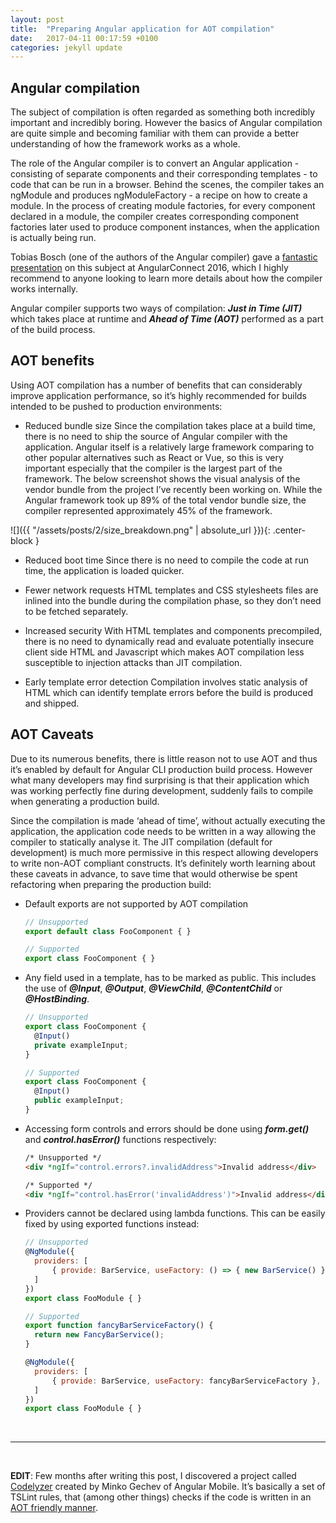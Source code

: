 ```yaml
---
layout: post
title:  "Preparing Angular application for AOT compilation"
date:   2017-04-11 00:17:59 +0100
categories: jekyll update
---
```



## Angular compilation


The subject of compilation is often regarded as something both incredibly important and incredibly boring.
However the basics of Angular compilation are quite simple and becoming familiar with them can provide a better understanding of how the framework works as a whole.

The role of the Angular compiler is to convert an Angular application - consisting of separate components and their corresponding templates - to code that can be run in a browser.
Behind the scenes, the compiler takes an ngModule and produces ngModuleFactory - a recipe on how to create a module. In the process of creating module factories, for every component declared in a module, the compiler creates corresponding component factories later used to produce component instances, when the application is actually being run.


Tobias Bosch (one of the authors of the Angular compiler) gave a [fantastic presentation](https://www.youtube.com/watch?v=kW9cJsvcsGo) on this subject at AngularConnect 2016, which I highly recommend to anyone looking to learn more details about how the compiler works internally.

Angular compiler supports two ways of compilation: ***Just in Time (JIT)*** which takes place at runtime and ***Ahead of Time (AOT)*** performed as a part of the build process.



## AOT benefits

Using AOT compilation has a number of benefits that can considerably improve application performance, so it’s highly recommended for builds intended to be pushed to production environments:

  

-   Reduced bundle size
Since the compilation takes place at a build time, there is no need to ship the source of Angular compiler with the application. Angular itself is a relatively large framework comparing to other popular alternatives such as React or Vue, so this is very important especially that the compiler is the largest part of the framework. The below screenshot shows the visual analysis of the vendor bundle from the project I’ve recently been working on. While the Angular framework took up 89% of the total vendor bundle size, the compiler represented approximately 45% of the framework.
    

![]({{ "/assets/posts/2/size_breakdown.png" | absolute_url }}){: .center-block }

-   Reduced boot time
Since there is no need to compile the code at run time, the application is loaded quicker.
    
-   Fewer network requests
HTML templates and CSS stylesheets files are inlined into the bundle during the compilation phase, so they don’t need to be fetched separately.
    
-   Increased security
With HTML templates and components precompiled, there is no need to dynamically read and evaluate potentially insecure client side HTML and Javascript which makes AOT compilation less susceptible to injection attacks than JIT compilation.
    
-   Early template error detection
Compilation involves static analysis of HTML which can identify template errors before the build is produced and shipped.
    

  
  

## AOT Caveats

Due to its numerous benefits, there is little reason not to use AOT and thus it’s enabled by default for Angular CLI production build process. However what many developers may find surprising is that their application which was working perfectly fine during development, suddenly fails to compile when generating a production build.

  

Since the compilation is made ‘ahead of time’, without actually executing the application, the application code needs to be written in a way allowing the compiler to statically analyse it. The JIT compilation (default for development) is much more permissive in this respect allowing developers to write non-AOT compliant constructs. It’s definitely worth learning about these caveats in advance, to save time that would otherwise be spent refactoring when preparing the production build:

  
  
  
  
  

 - Default exports are not supported by AOT compilation
   
      ```js
    // Unsupported
    export default class FooComponent { }
    
    // Supported
    export class FooComponent { }
      ```
  

-   Any field used in a template, has to be marked as public. This includes the use of ***@Input***, ***@Output***, ***@ViewChild***, ***@ContentChild*** or ***@HostBinding***.

	
      ```js
    // Unsupported
    export class FooComponent {
        @Input()
        private exampleInput;
    }
    
    // Supported
    export class FooComponent {
        @Input()
        public exampleInput;
    }
      ```


  

-   Accessing form controls and errors should be done using ***form.get()*** and ***control.hasError()*** functions respectively:


      ```html
    /* Unsupported */
    <div *ngIf="control.errors?.invalidAddress">Invalid address</div>
    
    /* Supported */
    <div *ngIf="control.hasError('invalidAddress')">Invalid address</div>
      ```

  
  

-   Providers cannot be declared using lambda functions. This can be easily fixed by using exported functions instead:
    


      ```js
    // Unsupported
    @NgModule({
        providers: [
            { provide: BarService, useFactory: () => { new BarService() } },
        ]
    })
    export class FooModule { }
    
    // Supported
    export function fancyBarServiceFactory() {
        return new FancyBarService();
    }
    
    @NgModule({
        providers: [
            { provide: BarService, useFactory: fancyBarServiceFactory },
        ]
    })
    export class FooModule { }
      ```

<br />

----------

<br />

**EDIT**: Few months after writing this post, I discovered a project called [Codelyzer](https://github.com/mgechev/codelyzer) created by Minko Gechev of Angular Mobile. It’s basically a set of TSLint rules, that (among other things) checks if the code is written in an [AOT friendly manner](https://twitter.com/mgechev/status/777887201258381312).
